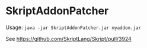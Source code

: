 # SkriptAddonPatcher
Usage: `java -jar SkriptAddonPatcher.jar myaddon.jar`

See https://github.com/SkriptLang/Skript/pull/3924